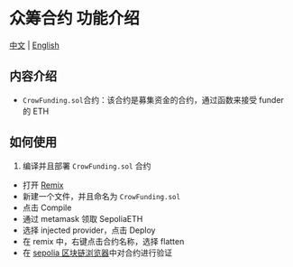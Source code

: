 # 众筹合约 功能介绍

[中文](#内容介绍) | [English](#introduction)

## 内容介绍

- `CrowFunding.sol`合约：该合约是募集资金的合约，通过函数来接受 funder 的 ETH

## 如何使用

1. 编译并且部署 `CrowFunding.sol` 合约

- 打开 [Remix](https://remix.ethereum.org/)
- 新建一个文件，并且命名为 `CrowFunding.sol`
- 点击 Compile
- 通过 metamask 领取 SepoliaETH
- 选择 injected provider，点击 Deploy
- 在 remix 中，右键点击合约名称，选择 flatten
- 在 [sepolia 区块链浏览器](https://sepolia.etherscan.io/)中对合约进行验证
